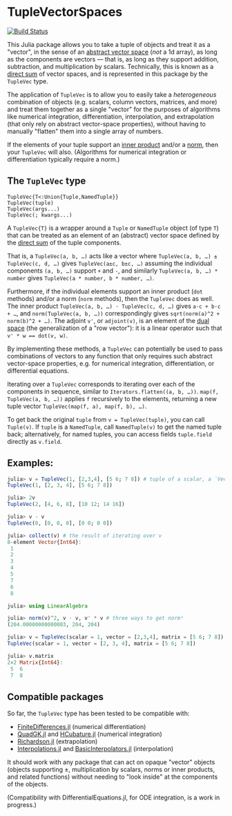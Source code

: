 # TupleVectorSpaces

[![Build Status](https://github.com/JuliaMath/TupleVectorSpaces.jl/actions/workflows/CI.yml/badge.svg?branch=main)](https://github.com/JuliaMath/TupleVectorSpaces.jl/actions/workflows/CI.yml?query=branch%3Amain)

This Julia package allows you to take a tuple of objects and treat it as a "vector", in the sense of an [abstract vector space](https://en.wikipedia.org/wiki/Vector_space) (*not* a 1d array), as long as the components are vectors — that is, as long as they support addition, subtraction, and multiplication by scalars.  Technically, this is known as a [direct sum](https://en.wikipedia.org/wiki/Direct_sum) of vector spaces, and is represented in this package by the `TupleVec` type.

The application of `TupleVec` is to allow you to easily take a *heterogeneous* combination of objects (e.g. scalars, column vectors, matrices, and more) and treat them together as a single "vector" for the purposes of algorithms like numerical integration, differentiation, interpolation, and extrapolation (that only rely on abstract vector-space properties), without having to manually "flatten" them into a single array of numbers.

If the elements of your tuple support an [inner product](https://en.wikipedia.org/wiki/Inner_product_space) and/or a [norm](https://en.wikipedia.org/wiki/Normed_vector_space), then your `TupleVec` will also.  (Algorithms for numerical integration or differentiation typically require a norm.)

## The `TupleVec` type

    TupleVec{T<:Union{Tuple,NamedTuple}}
    TupleVec(tuple)
    TupleVec(args...)
    TupleVec(; kwargs...)

A `TupleVec{T}` is a wrapper around a `Tuple` or `NamedTuple` object (of type `T`)
that can be treated as an element of an (abstract) vector space defined by the
[direct sum](https://en.wikipedia.org/wiki/Direct_sum) of the tuple components.

That is, a `TupleVec(a, b, …)` acts like a vector where `TupleVec(a, b, …) ± TupleVec(c, d, …)`
gives `TupleVec(a±c, b±c, …)` assuming the individual components `(a, b, …)` support `+` and `-`,
and similarly `TupleVec(a, b, …) * number` gives `TupleVec(a * number, b * number, …)`.

Furthermore, if the individual elements support an inner product (`dot` methods) and/or
a norm (`norm` methods), then the `TupleVec` does as well.  The inner product
`TupleVec(a, b, …) ⋅ TupleVec(c, d, …)` gives `a⋅c + b⋅c + …`, and `norm(TupleVec(a, b, …))`
correspondingly gives `sqrt(norm(a)^2 + norm(b)^2 + …)`.   The adjoint `v'`, or `adjoint(v)`,
is an element of the [dual space](https://en.wikipedia.org/wiki/Dual_space) (the generalization
of a "row vector"): it is a linear operator such that `v' * w == dot(v, w)`.

By implementing these methods, a `TupleVec` can potentially be used to pass combinations of
vectors to any function that only requires such abstract vector-space properties, e.g.
for numerical integration, differentiation, or differential equations.

Iterating over a `TupleVec` corresponds to iterating over each of the components in sequence,
similar to `Iterators.flatten((a, b, …))`.   `map(f, TupleVec(a, b, …))` applies `f` recursively
to the elements, returning a new tuple vector `TupleVec(map(f, a), map(f, b), …)`.

To get back the original `tuple` from `v = TupleVec(tuple)`, you can call `Tuple(v)`.  If
`tuple` is a `NamedTuple`, call `NamedTuple(v)` to get the named tuple back; alternatively,
for named tuples, you can access fields `tuple.field` directly as `v.field`.

## Examples:
```jl
julia> v = TupleVec(1, [2,3,4], [5 6; 7 8]) # tuple of a scalar, a `Vector`, and a `Matrix`
TupleVec(1, [2, 3, 4], [5 6; 7 8])

julia> 2v
TupleVec(2, [4, 6, 8], [10 12; 14 16])

julia> v - v
TupleVec(0, [0, 0, 0], [0 0; 0 0])

julia> collect(v) # the result of iterating over v
8-element Vector{Int64}:
 1
 2
 3
 4
 5
 7
 6
 8

julia> using LinearAlgebra

julia> norm(v)^2, v ⋅ v, v' * v # three ways to get norm²
(204.00000000000003, 204, 204)

julia> v = TupleVec(scalar = 1, vector = [2,3,4], matrix = [5 6; 7 8]) # named tuple
TupleVec(scalar = 1, vector = [2, 3, 4], matrix = [5 6; 7 8])

julia> v.matrix
2×2 Matrix{Int64}:
 5  6
 7  8
```

## Compatible packages
So far, the `TupleVec` type has been tested to be compatible with:

* [FiniteDifferences.jl](https://github.com/JuliaDiff/FiniteDifferences.jl) (numerical differentiation)
* [QuadGK.jl](https://github.com/JuliaMath/QuadGK.jl) and [HCubature.jl](https://github.com/JuliaMath/HCubature.jl) (numerical integration)
* [Richardson.jl](https://github.com/JuliaMath/Richardson.jl) (extrapolation)
* [Interpolations.jl](http://juliamath.github.io/Interpolations.jl) and [BasicInterpolators.jl](https://github.com/markmbaum/BasicInterpolators.jl) (interpolation)

It should work with any package that can act on opaque "vector" objects (objects supporting $\pm$, multiplication by scalars, norms or inner products, and related functions) without needing to "look inside" at the components of the objects.

(Compatibility with DifferentialEquations.jl, for ODE integration, is a work in progress.)
